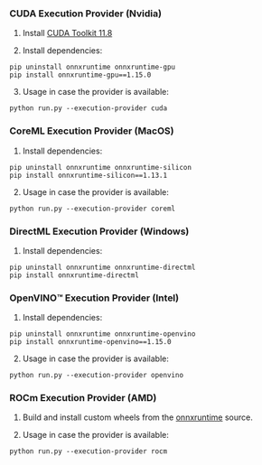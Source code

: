 ### CUDA Execution Provider (Nvidia)

1. Install [CUDA Toolkit 11.8](https://developer.nvidia.com/cuda-11-8-0-download-archive)

2. Install dependencies:

```
pip uninstall onnxruntime onnxruntime-gpu
pip install onnxruntime-gpu==1.15.0
```

3. Usage in case the provider is available:

```
python run.py --execution-provider cuda
```

### CoreML Execution Provider (MacOS)

1. Install dependencies:

```
pip uninstall onnxruntime onnxruntime-silicon
pip install onnxruntime-silicon==1.13.1
```

2. Usage in case the provider is available:

```
python run.py --execution-provider coreml
```

### DirectML Execution Provider (Windows)

1. Install dependencies:

```
pip uninstall onnxruntime onnxruntime-directml
pip install onnxruntime-directml
```

### OpenVINO™ Execution Provider (Intel)

1. Install dependencies:

```
pip uninstall onnxruntime onnxruntime-openvino
pip install onnxruntime-openvino==1.15.0
```

2. Usage in case the provider is available:

```
python run.py --execution-provider openvino
```

### ROCm Execution Provider (AMD)

1. Build and install custom wheels from the [onnxruntime](https://github.com/microsoft/onnxruntime) source.

2. Usage in case the provider is available:

```
python run.py --execution-provider rocm
```